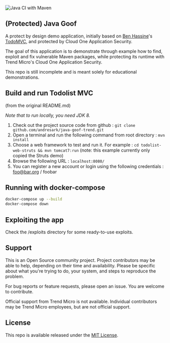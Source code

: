![Java CI with Maven](https://github.com/omearaj/java-goof/workflows/Java%20CI%20with%20Maven/badge.svg?branch=master)

## (Protected) Java Goof

A protect by design demo application, initially based on [Ben Hassine](https://github.com/benas/)'s [TodoMVC](https://github.com/benas/todolist-mvc), and protected by Cloud One Application Security. 

The goal of this application is to demonstrate through example how to find, exploit and fix vulnerable Maven packages, while protecting its runtime with Trend Micro's Cloud One Application Security. 

This repo is still incomplete and is meant solely for educational demonstrations.


## Build and run Todolist MVC

(from the original README.md)

*Note that to run locally, you need JDK 8.*

1.  Check out the project source code from github : `git clone github.com/andresark/java-goof-trend.git`
2.  Open a terminal and run the following command from root directory : `mvn install`
3.  Choose a web framework to test and run it. For example : `cd todolist-web-struts && mvn tomcat7:run` (note: this example currently only copied the Struts demo)
4.  Browse the following URL : `localhost:8080/`
5.  You can register a new account or login using the following credentials : foo@bar.org / foobar

## Running with docker-compose
```bash
docker-compose up --build
docker-compose down
```

## Exploiting the app
Check the /exploits directory for some ready-to-use exploits.

## Support
This is an Open Source community project. Project contributors may be able to help, depending on their time and availability. Please be specific about what you're trying to do, your system, and steps to reproduce the problem.

For bug reports or feature requests, please open an issue. You are welcome to contribute.

Official support from Trend Micro is not available. Individual contributors may be Trend Micro employees, but are not official support.

## License
This repo is available released under the [MIT License](http://opensource.org/licenses/mit-license.php/).
